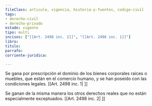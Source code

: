```yaml
---
fileClass: articulo, vigencia, historia-y-fuentes, codigo-civil
tags:
- derecho-civil
- derecho-privado
estado: vigente
tipo: multi
incisos: ["[[Art. 2498 inc. 2]]", "[[Art. 2498 inc. 1]]"]
libro:
titulo:
parrafo:
corriente-juridica:

---
```

Se gana por prescripción el dominio de los bienes corporales raíces o muebles, que están en el comercio humano, y se han poseído con las condiciones legales. [[Art. 2498 inc. 1| ]]

Se ganan de la misma manera los otros derechos reales que no están especialmente exceptuados. [[Art. 2498 inc. 2| ]]